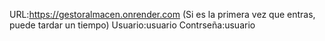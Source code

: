 URL:https://gestoralmacen.onrender.com     (Si es la primera vez que entras, puede tardar un tiempo)
Usuario:usuario
Contrseña:usuario
